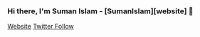 ### Hi there, I'm Suman Islam -  [SumanIslam][website] 👋

[Website](https://peaceful-mccarthy-b5230b.netlify.app/)
[Twitter Follow](https://twitter.com/SumanIs60417396)
<!--
**SumanIslam/SumanIslam** is a ✨ _special_ ✨ repository because its `README.md` (this file) appears on your GitHub profile.

Here are some ideas to get you started:

- 🔭 I’m currently working on ...
- 🌱 I’m currently learning ...
- 👯 I’m looking to collaborate on ...
- 🤔 I’m looking for help with ...
- 💬 Ask me about ...
- 📫 How to reach me: ...
- 😄 Pronouns: ...
- ⚡ Fun fact: ...
-->
